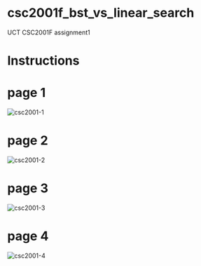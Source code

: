 # csc2001f_bst_vs_linear_search
UCT CSC2001F assignment1

# Instructions

# page 1
![csc2001-1](https://github.com/user-attachments/assets/6ea52619-adcd-43e1-9b24-bf2542152060)

# page 2
![csc2001-2](https://github.com/user-attachments/assets/39b03cea-74ca-40ab-ad9b-3be3bf453585)

# page 3
![csc2001-3](https://github.com/user-attachments/assets/7e6e2614-8eba-4aab-8b01-aab5f9d2bc12)

# page 4
![csc2001-4](https://github.com/user-attachments/assets/c1a2efd4-836c-444c-aa75-2cdf1af1c728)




